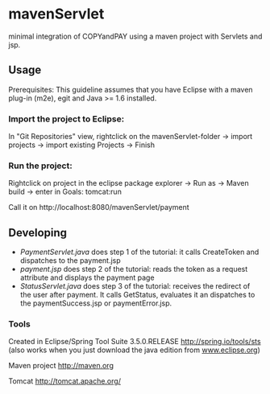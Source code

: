# mavenServlet

minimal integration of COPYandPAY using a maven project with Servlets and jsp.

## Usage

Prerequisites: This guideline assumes that you have Eclipse with a maven plug-in (m2e), egit and Java >= 1.6 installed.

### Import the project to Eclipse: 

In "Git Repositories" view, rightclick on the mavenServlet-folder -> import projects -> import existing Projects -> Finish

### Run the project:

Rightclick on project in the eclipse package explorer -> Run as -> Maven build -> enter in Goals: tomcat:run 

Call it on http://localhost:8080/mavenServlet/payment

## Developing

* *PaymentServlet.java* does step 1 of the tutorial: it calls CreateToken and dispatches to the payment.jsp
* *payment.jsp* does step 2 of the tutorial: reads the token as a request attribute and displays the payment page
* *StatusServlet.java* does step 3 of the tutorial: receives the redirect of the user after payment. It calls GetStatus, evaluates it an dispatches to the paymentSuccess.jsp or paymentError.jsp.

### Tools

Created in Eclipse/Spring Tool Suite 3.5.0.RELEASE http://spring.io/tools/sts (also works when you just download the java edition from www.eclipse.org)

Maven project http://maven.org

Tomcat http://tomcat.apache.org/

